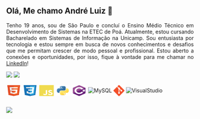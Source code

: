 ## Olá, Me chamo André Luiz 👋
<p align="justify">
 Tenho 19 anos, sou de São Paulo e concluí o Ensino Médio Técnico em Desenvolvimento de Sistemas na ETEC de Poá. Atualmente, estou cursando Bacharelado em Sistemas de Informação na Unicamp.
 Sou entusiasta por tecnologia e estou sempre em busca de novos conhecimentos e desafios que me permitam crescer de modo pessoal e profissional. Estou aberto a conexões e oportunidades, por isso, fique à vontade para me chamar no  
 <a href="https://www.linkedin.com/in/andreluizclementedeoliveira/" target="_blank"> LinkedIn</a>!</p>

<div style="display: inline_block">
<img height="180em" src="https://github-readme-stats.vercel.app/api?username=andreluizcle&show_icons=true&theme=transparent&include_all_commits=true&custom_title=Atividades🎉&rank_icon=github">
 <img height="180em" src="https://github-readme-stats.vercel.app/api/top-langs/?username=andreluizcle&layout=compact&theme=transparent&custom_title=Linguagens">
</div>

<div style="display: inline_block"><br>
  <img align="center" alt="HTML" height="30" width="40" src="https://raw.githubusercontent.com/devicons/devicon/master/icons/html5/html5-original.svg">
  <img align="center" alt="CSS" height="30" width="40" src="https://raw.githubusercontent.com/devicons/devicon/master/icons/css3/css3-original.svg">
  <img align="center" alt="Js" height="30" width="40" src="https://raw.githubusercontent.com/devicons/devicon/master/icons/javascript/javascript-plain.svg">
  <img align="center" alt="Python" height="30" width="40" src="https://raw.githubusercontent.com/devicons/devicon/master/icons/python/python-original.svg">
  <img align="center" alt="Csharp" height="30" width="40" src="https://raw.githubusercontent.com/devicons/devicon/master/icons/csharp/csharp-original.svg">
  <img align="center" alt="MySQL" height="30" src="https://cdn.jsdelivr.net/gh/devicons/devicon@latest/icons/mysql/mysql-original.svg">
  <img align="center" alt="Git" height="30" src="https://raw.githubusercontent.com/devicons/devicon/master/icons/git/git-original.svg">
  <img align="center" alt="VisualStudio" height="30" src="https://cdn.jsdelivr.net/gh/devicons/devicon@latest/icons/visualstudio/visualstudio-original.svg">
</div>

  ##
  
<div> 
  <!--<a href="https://instagram.com/dr4e_al" target="_blank"><img src="https://img.shields.io/badge/-Instagram-%23E4405F?style=for-the-badge&logo=instagram&logoColor=white" target="_blank"></a>-->
  <a href="https://www.linkedin.com/in/andré-luiz-abbb6a2aa/" target="_blank"><img src="https://img.shields.io/badge/-LinkedIn-%230077B5?style=for-the-badge&logo=linkedin&logoColor=white" /></a>     
</div>
